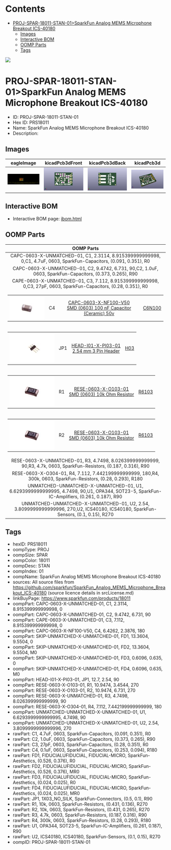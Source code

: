 



Contents
========

* [PROJ-SPAR-18011-STAN-01>SparkFun Analog MEMS Microphone Breakout ICS-40180](#proj-spar-18011-stan-01sparkfun-analog-mems-microphone-breakout-ics-40180)
	* [Images](#images)
	* [Interactive BOM](#interactive-bom)
	* [OOMP Parts](#oomp-parts)
	* [Tags](#tags)
  
![][im]
# PROJ-SPAR-18011-STAN-01>SparkFun Analog MEMS Microphone Breakout ICS-40180

- ID: PROJ-SPAR-18011-STAN-01
- Hex ID: PRS18011
- Name: SparkFun Analog MEMS Microphone Breakout ICS-40180
- Description: 

## Images
  
  

|eagleImage|kicadPcb3dFront|kicadPcb3dBack|kicadPcb3d|
| :---: | :---: | :---: | :---: |
|[![eagleImage](eagleImage_140.png)](eagleImage_600.png)|[![kicadPcb3dFront](kicadPcb3dFront_140.png)](kicadPcb3dFront_600.png)|[![kicadPcb3dBack](kicadPcb3dBack_140.png)](kicadPcb3dBack_600.png)|[![kicadPcb3d](kicadPcb3d_140.png)](kicadPcb3d_600.png)|

## Interactive BOM

- Interactive BOM page: [ibom.html](kicad/bom/ibom.html)

## OOMP Parts
  

|OOMP Parts|
| :---: |
|CAPC-0603-X-UNMATCHED-01, C1, 2.3114, 8.915399999999998, 0,C1, 4.7uF, 0603, SparkFun-Capacitors, (0.091, 0.351), R0|
|CAPC-0603-X-UNMATCHED-01, C2, 9.4742, 6.731, 90,C2, 1.0uF, 0603, SparkFun-Capacitors, (0.373, 0.265), R90|
|CAPE-0603-X-UNMATCHED-01, C3, 7.112, 8.915399999999998, 0,C3, 27pF, 0603, SparkFun-Capacitors, (0.28, 0.351), R0|
|<table><tr><td>![CAPC-0603-X-NF100-V50](https://raw.githubusercontent.com/oomlout/oomlout_OOMP_parts/main/CAPC-0603-X-NF100-V50/image_140.jpg)</td><td> C4</td><td>[CAPC-0603-X-NF100-V50<br>SMD (0603) 100 nF Capacitor (Ceramic) 50v](https://github.com/oomlout/oomlout_OOMP_parts/tree/main/CAPC-0603-X-NF100-V50/)</td><td>[C6N100](https://github.com/oomlout/oomlout_OOMP_parts/tree/main/CAPC-0603-X-NF100-V50/)</td></tr></table>|
|<table><tr><td>![HEAD-I01-X-PI03-01](https://raw.githubusercontent.com/oomlout/oomlout_OOMP_parts/main/HEAD-I01-X-PI03-01/image_140.jpg)</td><td> JP1</td><td>[HEAD-I01-X-PI03-01<br>2.54 mm 3 Pin Header](https://github.com/oomlout/oomlout_OOMP_parts/tree/main/HEAD-I01-X-PI03-01/)</td><td>[H03](https://github.com/oomlout/oomlout_OOMP_parts/tree/main/HEAD-I01-X-PI03-01/)</td></tr></table>|
|<table><tr><td>![RESE-0603-X-O103-01](https://raw.githubusercontent.com/oomlout/oomlout_OOMP_parts/main/RESE-0603-X-O103-01/image_140.jpg)</td><td> R1</td><td>[RESE-0603-X-O103-01<br>SMD (0603) 10k Ohm Resistor](https://github.com/oomlout/oomlout_OOMP_parts/tree/main/RESE-0603-X-O103-01/)</td><td>[R6103](https://github.com/oomlout/oomlout_OOMP_parts/tree/main/RESE-0603-X-O103-01/)</td></tr></table>|
|<table><tr><td>![RESE-0603-X-O103-01](https://raw.githubusercontent.com/oomlout/oomlout_OOMP_parts/main/RESE-0603-X-O103-01/image_140.jpg)</td><td> R2</td><td>[RESE-0603-X-O103-01<br>SMD (0603) 10k Ohm Resistor](https://github.com/oomlout/oomlout_OOMP_parts/tree/main/RESE-0603-X-O103-01/)</td><td>[R6103](https://github.com/oomlout/oomlout_OOMP_parts/tree/main/RESE-0603-X-O103-01/)</td></tr></table>|
|RESE-0603-X-UNMATCHED-01, R3, 4.7498, 8.026399999999999, 90,R3, 4.7k, 0603, SparkFun-Resistors, (0.187, 0.316), R90|
|RESE-0603-X-O304-01, R4, 7.112, 7.442199999999999, 180,R4, 300k, 0603, SparkFun-Resistors, (0.28, 0.293), R180|
|UNMATCHED-UNMATCHED-X-UNMATCHED-01, U1, 6.6293999999999995, 4.7498, 90,U1, OPA344, SOT23-5, SparkFun-IC-Amplifiers, (0.261, 0.187), R90|
|UNMATCHED-UNMATCHED-X-UNMATCHED-01, U2, 2.54, 3.8099999999999996, 270,U2, ICS40180, ICS40180, SparkFun-Sensors, (0.1, 0.15), R270|

## Tags

- hexID: PRS18011
- oompType: PROJ
- oompSize: SPAR
- oompColor: 18011
- oompDesc: STAN
- oompIndex: 01
- oompName: SparkFun Analog MEMS Microphone Breakout ICS-40180
- sources: All source files from https://github.com/sparkfun/SparkFun_Analog_MEMS_Microphone_Breakout_ICS-40180 (source licence details in srcLicense.md)
- linkBuyPage: https://www.sparkfun.com/products/18011
- oompPart: CAPC-0603-X-UNMATCHED-01, C1, 2.3114, 8.915399999999998, 0
- oompPart: CAPC-0603-X-UNMATCHED-01, C2, 9.4742, 6.731, 90
- oompPart: CAPE-0603-X-UNMATCHED-01, C3, 7.112, 8.915399999999998, 0
- oompPart: CAPC-0603-X-NF100-V50, C4, 6.4262, 2.3876, 180
- oompPart: SKIP-UNMATCHED-X-UNMATCHED-01, FD1, 13.3604, 9.5504, 0
- oompPart: SKIP-UNMATCHED-X-UNMATCHED-01, FD2, 13.3604, 9.5504, M0
- oompPart: SKIP-UNMATCHED-X-UNMATCHED-01, FD3, 0.6096, 0.635, 0
- oompPart: SKIP-UNMATCHED-X-UNMATCHED-01, FD4, 0.6096, 0.635, M0
- oompPart: HEAD-I01-X-PI03-01, JP1, 12.7, 2.54, 90
- oompPart: RESE-0603-X-O103-01, R1, 10.9474, 3.4544, 270
- oompPart: RESE-0603-X-O103-01, R2, 10.9474, 6.731, 270
- oompPart: RESE-0603-X-UNMATCHED-01, R3, 4.7498, 8.026399999999999, 90
- oompPart: RESE-0603-X-O304-01, R4, 7.112, 7.442199999999999, 180
- oompPart: UNMATCHED-UNMATCHED-X-UNMATCHED-01, U1, 6.6293999999999995, 4.7498, 90
- oompPart: UNMATCHED-UNMATCHED-X-UNMATCHED-01, U2, 2.54, 3.8099999999999996, 270
- rawPart: C1, 4.7uF, 0603, SparkFun-Capacitors, (0.091, 0.351), R0
- rawPart: C2, 1.0uF, 0603, SparkFun-Capacitors, (0.373, 0.265), R90
- rawPart: C3, 27pF, 0603, SparkFun-Capacitors, (0.28, 0.351), R0
- rawPart: C4, 0.1uF, 0603, SparkFun-Capacitors, (0.253, 0.094), R180
- rawPart: FD1, FIDUCIALUFIDUCIAL, FIDUCIAL-MICRO, SparkFun-Aesthetics, (0.526, 0.376), R0
- rawPart: FD2, FIDUCIALUFIDUCIAL, FIDUCIAL-MICRO, SparkFun-Aesthetics, (0.526, 0.376), MR0
- rawPart: FD3, FIDUCIALUFIDUCIAL, FIDUCIAL-MICRO, SparkFun-Aesthetics, (0.024, 0.025), R0
- rawPart: FD4, FIDUCIALUFIDUCIAL, FIDUCIAL-MICRO, SparkFun-Aesthetics, (0.024, 0.025), MR0
- rawPart: JP1, 1X03_NO_SILK, SparkFun-Connectors, (0.5, 0.1), R90
- rawPart: R1, 10k, 0603, SparkFun-Resistors, (0.431, 0.136), R270
- rawPart: R2, 10k, 0603, SparkFun-Resistors, (0.431, 0.265), R270
- rawPart: R3, 4.7k, 0603, SparkFun-Resistors, (0.187, 0.316), R90
- rawPart: R4, 300k, 0603, SparkFun-Resistors, (0.28, 0.293), R180
- rawPart: U1, OPA344, SOT23-5, SparkFun-IC-Amplifiers, (0.261, 0.187), R90
- rawPart: U2, ICS40180, ICS40180, SparkFun-Sensors, (0.1, 0.15), R270
- oompID: PROJ-SPAR-18011-STAN-01



[im]: kicadPcb3d_450.png
